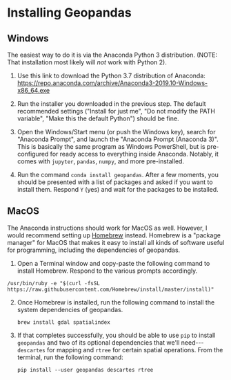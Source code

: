 # Installing Geopandas

## Windows

The easiest way to do it is via the Anaconda Python 3 distribution.
(NOTE: That installation most likely will _not_ work with Python 2).

1. Use this link to download the Python 3.7 distribution of Anaconda:
https://repo.anaconda.com/archive/Anaconda3-2019.10-Windows-x86_64.exe 

2. Run the installer you downloaded in the previous step.
The default recommended settings ("Install for just me", "Do not modify the PATH variable", "Make this the default Python") should be fine.

3. Open the Windows/Start menu (or push the Windows key), search for "Anaconda Prompt", and launch the "Anaconda Prompt (Anaconda 3)".
This is basically the same program as Windows PowerShell, but is pre-configured for ready access to everything inside Anaconda.
Notably, it comes with `jupyter`, `pandas`, `numpy`, and more pre-installed.

3. Run the command `conda install geopandas`.
After a few moments, you should be presented with a list of packages and asked if you want to install them.
Respond `Y` (yes) and wait for the packages to be installed.

## MacOS

The Anaconda instructions should work for MacOS as well.
However, I would recommend setting up [Homebrew](https://brew.sh/) instead.
Homebrew is a "package manager" for MacOS that makes it easy to install all kinds of software useful for programming, including the dependencies of geopandas.

1. Open a Terminal window and copy-paste the following command to install Homebrew.
Respond to the various prompts accordingly.

```
/usr/bin/ruby -e "$(curl -fsSL https://raw.githubusercontent.com/Homebrew/install/master/install)"
```

2. Once Homebrew is installed, run the following command to install the system dependencies of geopandas.

   ```
   brew install gdal spatialindex
   ```
   
3. If that completes successfully, you should be able to use `pip` to install `geopandas` and two of its optional dependencies that we'll need---`descartes` for mapping and `rtree` for certain spatial operations.
From the terminal, run the following command:

   ```
   pip install --user geopandas descartes rtree
   ```
